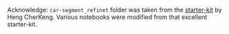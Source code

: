 Acknowledge: `car-segment_refinet` folder was taken from the [starter-kit](https://www.kaggle.com/c/carvana-image-masking-challenge/discussion/37208) by Heng CherKeng. Various notebooks were modified from that excellent starter-kit.